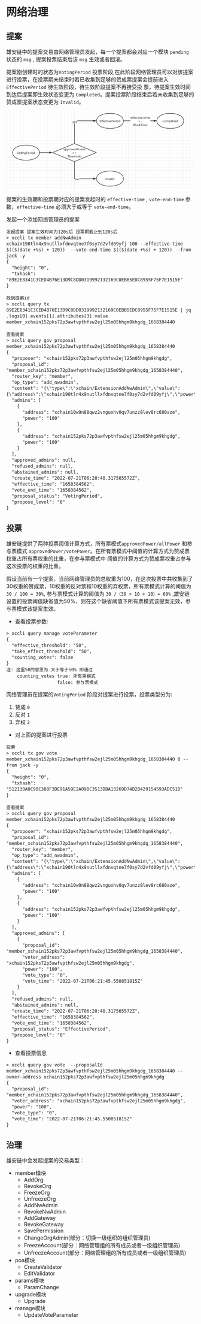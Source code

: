 # 网络治理
## 提案
雄安链中的提案交易由网络管理员发起，每一个提案都会对应一个模块 `pending` 状态的 `msg` , 提案投票结束后该 `msg` 生效或者回滚。

提案刚创建时的状态为`VotingPeriod` 投票阶段,在此阶段网络管理员可以对该提案进行投票，在投票期未结束时若已收集到足够的赞成票提案会提前进入 `EffectivePeriod` 待生效阶段，待生效阶段提案不再接受投
票，待提案生效时间到达后提案即生效状态变更为 `Completed`。提案投票阶段结束后若未收集到足够的赞成票提案状态变更为 `Invalid`。

![](picture/gov_staus.png)

提案的生效期和投票期对应的提案发起时的 `effective-time` , `vote-end-time` 参数，`effective-time` 必须大于或等于 `vote-end-time`。

发起一个添加网络管理员的提案
```shell script
发起提案 提案生效时间为120s后 投票期截止到120s后
> xccli tx member addNwAdmin xchain190tln4x9nutllxfdnvqtne7f0sy7d2vfd09yfj 100 --effective-time $(($(date +%s) + 120))  --vote-end-time $(($(date +%s) + 120)) --from jack -y
{
  "height": "0",
  "txhash": "89E2E8341C3CED4B76E13D9C8DD0319992132169C0EBB5EDC8955F75F7E1515E"
}

找到提案id
> xccli query tx 89E2E8341C3CED4B76E13D9C8DD0319992132169C0EBB5EDC8955F75F7E1515E | jq .logs[0].events[1].attributes[3].value
member_xchain152pks72p3awfvpthfsw2ejl25m05hhgm9khgdg_1658384440

查看提案
> xccli query gov proposal member_xchain152pks72p3awfvpthfsw2ejl25m05hhgm9khgdg_1658384440
{
  "proposer": "xchain152pks72p3awfvpthfsw2ejl25m05hhgm9khgdg",
  "proposal_id": "member_xchain152pks72p3awfvpthfsw2ejl25m05hhgm9khgdg_1658384440",
  "router_key": "member",
  "op_type": "add_nwadmin",
  "content": "{\"type\":\"xchain/ExtensionAddNwAdmin\",\"value\":{\"address\":\"xchain190tln4x9nutllxfdnvqtne7f0sy7d2vfd09yfj\",\"power\":\"100\",\"effective_time\":\"1658384562\",\"vote_end_time\":\"1658384562\",\"owner\":\"xchain152pks72p3awfvpthfsw2ejl25m05hhgm9khgdg\",\"org_id\":\"NetworkOrg\"}}",
  "admins": [
    {
      "address": "xchain10w9n88qwz2vnguxhv0qv7unzz8lev8rc680aze",
      "power": "100"
    },
    {
      "address": "xchain152pks72p3awfvpthfsw2ejl25m05hhgm9khgdg",
      "power": "100"
    }
  ],
  "approved_admins": null,
  "refused_admins": null,
  "abstained_admins": null,
  "create_time": "2022-07-21T06:20:40.317565572Z",
  "effective_time": "1658384562",
  "vote_end_time": "1658384562",
  "proposal_status": "VotingPeriod",
  "propose_level": "0"
}

```
## 投票

雄安链提供了两种投票阈值计算方式，所有票模式`approvedPower/allPower` 和参与票模式 `approvedPower/votePower`。在所有票模式中阈值的计算方式为赞成票权重占所有票权重的比重，在参与票模式中
阈值的计算方式为赞成票权重占参与这次投票的权重的比重。

假设当前有一个提案，当前网络管理员的总权重为100，在这次投票中共收集到了30权重的赞成票，10权重的反对票和10权重的弃权票，所有票模式计算的阈值为 `30 / 100 = 30%`, 
参与票模式计算的阈值为 `30 /（30 + 10 + 10）= 60%` ,雄安链设置的投票阈值缺省值为50%，则在这个缺省阈值下所有票模式该提案无效，参与票模式该提案生效。

- 查看投票参数:
```shell script
> xccli query manage voteParameter
{
  "effective_threshold": "50",
  "take_effect_threshold": "50",
  "counting_votes": false
}
注: 这里50的意思为 大于等于50% 即通过
    counting_votes true: 所有票模式
                   false: 参与票模式
```

网络管理员在提案的`VotingPeriod` 阶段对提案进行投票，投票类型分为:
  1. 赞成 `0` 
  2. 反对 `1`
  3. 弃权 `2`

- 对上面的提案进行投票
```shell script
投票
> xccli tx gov vote member_xchain152pks72p3awfvpthfsw2ejl25m05hhgm9khgdg_1658384440 0 --from jack -y
{
  "height": "0",
  "txhash": "512138A0C90C388F3DE91A59E2A090C3513DBA13269D74B2B429154593ADC51D"
}

查看提案
> xccli query gov proposal member_xchain152pks72p3awfvpthfsw2ejl25m05hhgm9khgdg_1658384440
{
  "proposer": "xchain152pks72p3awfvpthfsw2ejl25m05hhgm9khgdg",
  "proposal_id": "member_xchain152pks72p3awfvpthfsw2ejl25m05hhgm9khgdg_1658384440",
  "router_key": "member",
  "op_type": "add_nwadmin",
  "content": "{\"type\":\"xchain/ExtensionAddNwAdmin\",\"value\":{\"address\":\"xchain190tln4x9nutllxfdnvqtne7f0sy7d2vfd09yfj\",\"power\":\"100\",\"effective_time\":\"1658384562\",\"vote_end_time\":\"1658384562\",\"owner\":\"xchain152pks72p3awfvpthfsw2ejl25m05hhgm9khgdg\",\"org_id\":\"NetworkOrg\"}}",
  "admins": [
    {
      "address": "xchain10w9n88qwz2vnguxhv0qv7unzz8lev8rc680aze",
      "power": "100"
    },
    {
      "address": "xchain152pks72p3awfvpthfsw2ejl25m05hhgm9khgdg",
      "power": "100"
    }
  ],
  "approved_admins": [
    {
      "proposal_id": "member_xchain152pks72p3awfvpthfsw2ejl25m05hhgm9khgdg_1658384440",
      "voter_address": "xchain152pks72p3awfvpthfsw2ejl25m05hhgm9khgdg",
      "power": "100",
      "vote_type": "0",
      "vote_time": "2022-07-21T06:21:45.550851815Z"
    }
  ],
  "refused_admins": null,
  "abstained_admins": null,
  "create_time": "2022-07-21T06:20:40.317565572Z",
  "effective_time": "1658384562",
  "vote_end_time": "1658384562",
  "proposal_status": "EffectivePeriod",
  "propose_level": "0"
}

```

- 查看投票信息
```shell script
> xccli query gov vote  --proposalId member_xchain152pks72p3awfvpthfsw2ejl25m05hhgm9khgdg_1658384440 --owner-address xchain152pks72p3awfvpthfsw2ejl25m05hhgm9khgdg
{
  "proposal_id": "member_xchain152pks72p3awfvpthfsw2ejl25m05hhgm9khgdg_1658384440",
  "voter_address": "xchain152pks72p3awfvpthfsw2ejl25m05hhgm9khgdg",
  "power": "100",
  "vote_type": "0",
  "vote_time": "2022-07-21T06:21:45.550851815Z"
}
```
## 治理

雄安链中会发起提案的交易类型：
- member模块
  - AddOrg
  - RevokeOrg
  - FreezeOrg
  - UnfreezeOrg
  - AddNwAdmin
  - RevokeNwAdmin
  - AddGateway
  - RevokeGateway
  - SavePermission
  - ChangeOrgAdmin(部分：切换一级组织的组织管理员)
  - FreezeAccount(部分：网络管理组的所有成员或者一级组织管理员)
  - UnfreezeAccount(部分：网络管理组的所有成员或者一级组织管理员)
- poa模块
  - CreateValidator
  - EditValidator
- params模块
  - ParamChange
- upgrade模块
  - Upgrade
- manage模块
  - UpdateVoteParameter